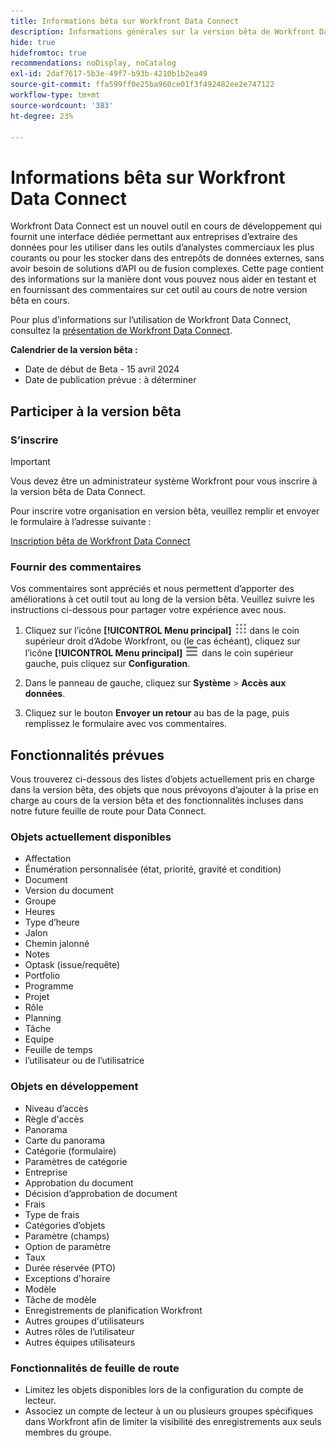 ```yaml
---
title: Informations bêta sur Workfront Data Connect
description: Informations générales sur la version bêta de Workfront Data Connect
hide: true
hidefromtoc: true
recommendations: noDisplay, noCatalog
exl-id: 2daf7617-5b3e-49f7-b93b-4210b1b2ea49
source-git-commit: ffa599ff0e25ba960ce01f3f492482ee2e747122
workflow-type: tm+mt
source-wordcount: '383'
ht-degree: 23%

---
```


# Informations bêta sur Workfront Data Connect

Workfront Data Connect est un nouvel outil en cours de développement qui fournit une interface dédiée permettant aux entreprises d’extraire des données pour les utiliser dans les outils d’analystes commerciaux les plus courants ou pour les stocker dans des entrepôts de données externes, sans avoir besoin de solutions d’API ou de fusion complexes. Cette page contient des informations sur la manière dont vous pouvez nous aider en testant et en fournissant des commentaires sur cet outil au cours de notre version bêta en cours.

Pour plus d’informations sur l’utilisation de Workfront Data Connect, consultez la [présentation de Workfront Data Connect](/help/quicksilver/reports-and-dashboards/data-lake/data-lake-overview.md).

**Calendrier de la version bêta :**

* Date de début de Beta - 15 avril 2024
* Date de publication prévue : à déterminer

## Participer à la version bêta

### S’inscrire

>[!IMPORTANT]
>
>Vous devez être un administrateur système Workfront pour vous inscrire à la version bêta de Data Connect.

Pour inscrire votre organisation en version bêta, veuillez remplir et envoyer le formulaire à l’adresse suivante :

[Inscription bêta de Workfront Data Connect](https://adobe.ly/workfrontdatalake)

### Fournir des commentaires

Vos commentaires sont appréciés et nous permettent d’apporter des améliorations à cet outil tout au long de la version bêta. Veuillez suivre les instructions ci-dessous pour partager votre expérience avec nous.

1. Cliquez sur l’icône **[!UICONTROL Menu principal]** ![Menu principal](/help/_includes/assets/main-menu-icon.png) dans le coin supérieur droit d’Adobe Workfront, ou (le cas échéant), cliquez sur l’icône **[!UICONTROL Menu principal]** ![Menu principal](/help/_includes/assets/main-menu-icon-left-nav.png) dans le coin supérieur gauche, puis cliquez sur **Configuration**.

1. Dans le panneau de gauche, cliquez sur **Système** > **Accès aux données**.

1. Cliquez sur le bouton **Envoyer un retour** au bas de la page, puis remplissez le formulaire avec vos commentaires.

## Fonctionnalités prévues

Vous trouverez ci-dessous des listes d’objets actuellement pris en charge dans la version bêta, des objets que nous prévoyons d’ajouter à la prise en charge au cours de la version bêta et des fonctionnalités incluses dans notre future feuille de route pour Data Connect.

### Objets actuellement disponibles

* Affectation
* Énumération personnalisée (état, priorité, gravité et condition)
* Document
* Version du document
* Groupe
* Heures
* Type d’heure
* Jalon
* Chemin jalonné
* Notes
* Optask (issue/requête)
* Portfolio
* Programme
* Projet
* Rôle
* Planning
* Tâche
* Equipe
* Feuille de temps
* l’utilisateur ou de l’utilisatrice

### Objets en développement

* Niveau d’accès
* Règle d&#39;accès
* Panorama
* Carte du panorama
* Catégorie (formulaire)
* Paramètres de catégorie
* Entreprise
* Approbation du document
* Décision d’approbation de document
* Frais
* Type de frais
* Catégories d’objets
* Paramètre (champs)
* Option de paramètre
* Taux
* Durée réservée (PTO)
* Exceptions d&#39;horaire
* Modèle
* Tâche de modèle
* Enregistrements de planification Workfront
* Autres groupes d&#39;utilisateurs
* Autres rôles de l’utilisateur
* Autres équipes utilisateurs

### Fonctionnalités de feuille de route

* Limitez les objets disponibles lors de la configuration du compte de lecteur.
* Associez un compte de lecteur à un ou plusieurs groupes spécifiques dans Workfront afin de limiter la visibilité des enregistrements aux seuls membres du groupe.
